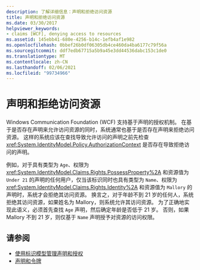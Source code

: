 ```yaml
---
description: 了解详细信息：声明和拒绝访问资源
title: 声明和拒绝访问资源
ms.date: 03/30/2017
helpviewer_keywords:
- claims [WCF], denying access to resources
ms.assetid: 145ebb41-680e-4256-b14c-1efb4af1e982
ms.openlocfilehash: 0bbef26b0df06305db4ce460da4ba6177c79f56a
ms.sourcegitcommit: ddf7edb67715a5b9a45e3dd44536dabc153c1de0
ms.translationtype: MT
ms.contentlocale: zh-CN
ms.lasthandoff: 02/06/2021
ms.locfileid: "99734966"
---
```

# <a name="claims-and-denying-access-to-resources"></a>声明和拒绝访问资源

Windows Communication Foundation (WCF) 支持基于声明的授权机制。 在基于是否存在声明来允许访问资源的同时，系统通常也基于是否存在声明来拒绝访问资源。 这样的系统应该在查找导致允许访问的声明之前先检查 <xref:System.IdentityModel.Policy.AuthorizationContext> 是否存在导致拒绝访问的声明。  
  
 例如，对于具有类型为 `Age`、权限为 <xref:System.IdentityModel.Claims.Rights.PossessProperty%2A> 和资源值为 `Under 21` 的声明的任何用户，仅当该标识同时也具有类型为 `Name`、权限为 <xref:System.IdentityModel.Claims.Rights.Identity%2A> 和资源值为 `Mallory` 的声明时，系统才会拒绝其访问资源。 换言之，对于年龄不到 21 岁的任何人，系统拒绝其访问资源，如果姓名为 Mallory，则系统允许其访问资源。 为了正确地实现此语义，必须首先查找 `Age` 声明，然后确定年龄是否低于 21 岁。 否则，如果 Mallory 不到 21 岁，则仅基于 `Name` 声明授予对资源的访问权限。  
  
## <a name="see-also"></a>请参阅

- [使用标识模型管理声明和授权](managing-claims-and-authorization-with-the-identity-model.md)
- [声明和令牌](claims-and-tokens.md)
